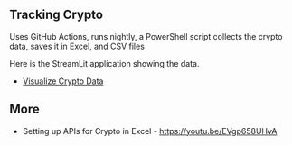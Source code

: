 ## Tracking Crypto

Uses GitHub Actions, runs nightly, a PowerShell script collects the crypto data, saves it in Excel, and CSV files

Here is the StreamLit application showing the data.

<!-- - https://share.streamlit.io/dfinke/trackcrypto/readCrypto.py -->

- <a href="https://share.streamlit.io/dfinke/trackcrypto/readCrypto.py" target="_blank">Visualize Crypto Data</a>

## More
- Setting up APIs for Crypto in Excel - https://youtu.be/EVgp658UHvA
